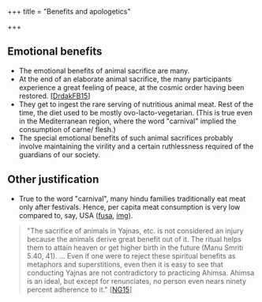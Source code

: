 +++
title = "Benefits and apologetics"

+++
## Emotional benefits
- The emotional benefits of animal sacrifice are many.
- At the end of an elaborate animal sacrifice, the many participants experience a great feeling of peace, at the cosmic order having been restored. \[[DrdakFB15](https://www.facebook.com/maureen.drdak/posts/10153588415369088)\]
- They get to ingest the rare serving of nutritious animal meat. Rest of the time, the diet used to be mostly ovo-lacto-vegetarian. (This is true even in the Mediterranean region, where the word "carnival" implied the consumption of carne/ flesh.)
- The special emotional benefits of such animal sacrifices probably involve maintaining the virility and a certain ruthlessness required of the guardians of our society.

## Other justification
- True to the word "carnival", many hindu families traditionally eat meat only after festivals. Hence, per capita meat consumption is very low compared to, say, USA ([fusa](http://farmusa.org/statistics11.html), [img](http://i.imgur.com/k6KT3cy.jpg)).

> "The sacrifice of animals in Yajnas, etc. is not considered an injury because the animals derive great benefit out of it. The ritual helps them to attain heaven or get higher birth in the future (Manu Smriti 5.40, 41). ... Even if one were to reject these spiritual benefits as metaphors and superstitions, even then it is easy to see that conducting Yajnas are not contradictory to practicing Ahimsa. Ahimsa is an ideal, but except for renunciates, no person even nears ninety percent adherence to it." \[[NG15](http://www.newsgram.com/beef-controversy-yajna-madhuparka-and-the-use-of-beef/)\]
